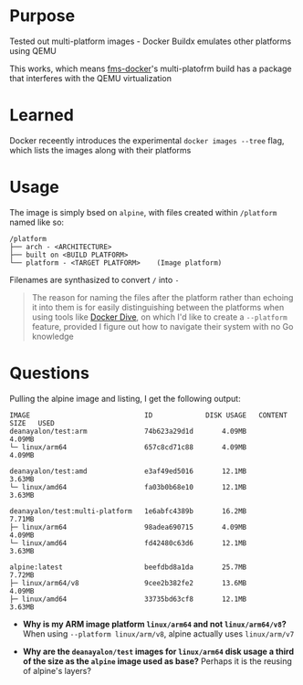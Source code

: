 # Purpose
Tested out multi-platform images - Docker Buildx emulates other platforms using QEMU

This works, which means [fms-docker](https://github.com/deanayalon/fms-docker)'s multi-platofrm build has a package that interferes with the QEMU virtualization


# Learned
Docker receently introduces the experimental `docker images --tree` flag, which lists the images along with their platforms

# Usage
The image is simply bsed on `alpine`, with files created within `/platform` named like so:
```
/platform
├── arch - <ARCHITECTURE>
├── built on <BUILD PLATFORM>
└── platform - <TARGET PLATFORM>    (Image platform)
```
Filenames are synthasized to convert `/` into `-`

> The reason for naming the files after the platform rather than echoing it into them is for easily distinguishing between the platforms when using tools like [Docker Dive](https://github.com/wagoodman/dive), on which I'd like to create a `--platform` feature, provided I figure out how to navigate their system with no Go knowledge

# Questions
Pulling the alpine image and listing, I get the following output:
```
IMAGE                            ID             DISK USAGE   CONTENT SIZE   USED
deanayalon/test:arm              74b623a29d1d       4.09MB         4.09MB       
└─ linux/arm64                   657c8cd71c88       4.09MB         4.09MB       

deanayalon/test:amd              e3af49ed5016       12.1MB         3.63MB       
└─ linux/amd64                   fa03b0b68e10       12.1MB         3.63MB       

deanayalon/test:multi-platform   1e6abfc4389b       16.2MB         7.71MB       
├─ linux/arm64                   98adea690715       4.09MB         4.09MB       
└─ linux/amd64                   fd42480c63d6       12.1MB         3.63MB       

alpine:latest                    beefdbd8a1da       25.7MB         7.72MB       
├─ linux/arm64/v8                9cee2b382fe2       13.6MB         4.09MB       
├─ linux/amd64                   33735bd63cf8       12.1MB         3.63MB       
```


- **Why is my ARM image platform `linux/arm64` and not `linux/arm64/v8`?**
When using `--platform linux/arm/v8`, alpine actually uses `linux/arm/v7`

- **Why are the `deanayalon/test` images for `linux/arm64` disk usage a third of the size as the `alpine` image used as base?**
Perhaps it is the reusing of alpine's layers? 
